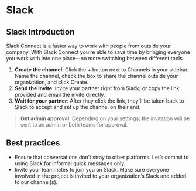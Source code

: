 # Slack 

## Slack Introduction

Slack Connect is a faster way to work with people from outside your company. With Slack Connect you’re able to save time by bringing everyone you work with into one place—no more switching between different tools.

1. **Create the channel**: Click the + button next to Channels in your sidebar. Name the channel, check the box to share the channel outside your organization, and click Create.
2. **Send the invite**: Invite your partner right from Slack, or copy the link provided and email the invite directly.
3. **Wait for your partner**: After they click the link, they'll be taken back to Slack to accept and set up the channel on their end.

> **Get admin approval**: Depending on your settings, the invitation will be sent to an admin or both teams for approval.

## Best practices

- Ensure that conversations don’t stray to other platforms. Let’s commit to using Slack for informal quick messages only.
- Invite your teammates to join you on Slack. Make sure everyone involved in the project is invited to your organization’s Slack and added to our channel(s).
